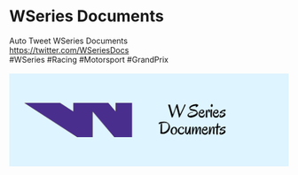 # WSeries Documents

Auto Tweet WSeries Documents <br />
https://twitter.com/WSeriesDocs<br />
#WSeries #Racing #Motorsport #GrandPrix<br /><br />
![alt text](https://github.com/xhico/WSeriesDocs/blob/main/WSeriesDocs%20Banner.png?raw=true)

